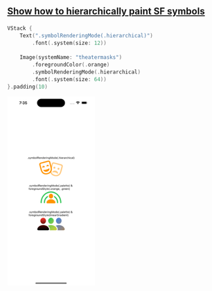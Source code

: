 ## [Show how to hierarchically paint SF symbols](https://www.hackingwithswift.com/quick-start/swiftui/how-to-get-custom-colors-and-transparency-with-sf-symbols)

```swift
VStack {
    Text(".symbolRenderingMode(.hierarchical)")
        .font(.system(size: 12))
    
    Image(systemName: "theatermasks")
        .foregroundColor(.orange)
        .symbolRenderingMode(.hierarchical)
        .font(.system(size: 64))
}.padding(10)
```

<img src="preview.png" width="40%" >
